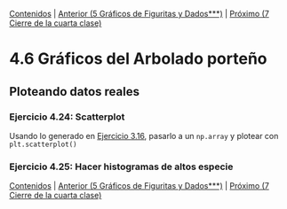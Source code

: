 [Contenidos](../Contenidos.md) \| [Anterior (5 Gráficos de Figuritas y Dados***)](05_gráficos_de_figuritas.md) \| [Próximo (7 Cierre de la cuarta clase)](07_Cierre.md)

# 4.6 Gráficos del Arbolado porteño

## Ploteando datos reales

### Ejercicio 4.24: Scatterplot
Usando lo generado en [Ejercicio 3.16](../03_Mas_Python/06_Arboles2.md#ejercicio-316-lista-de-altos-y-diámetros-de-jacarandá), pasarlo a un `np.array` y plotear con `plt.scatterplot()`


### Ejercicio 4.25: Hacer histogramas de altos especie


[Contenidos](../Contenidos.md) \| [Anterior (5 Gráficos de Figuritas y Dados***)](05_gráficos_de_figuritas.md) \| [Próximo (7 Cierre de la cuarta clase)](07_Cierre.md)

